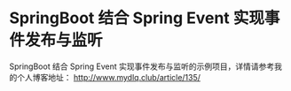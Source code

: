 # SpringBoot 结合 Spring Event 实现事件发布与监听

SpringBoot 结合 Spring Event 实现事件发布与监听的示例项目，详情请参考我的个人博客地址： http://www.mydlq.club/article/135/